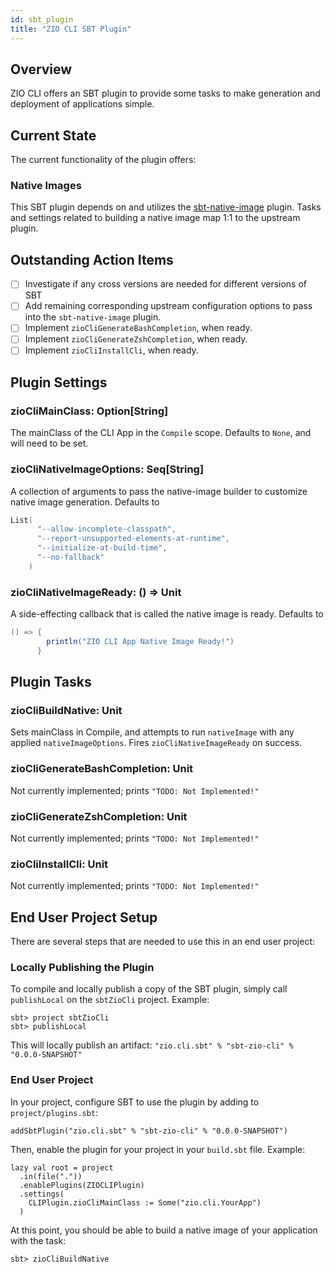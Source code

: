 ```yaml
---
id: sbt_plugin
title: "ZIO CLI SBT Plugin"
---
```


## Overview

ZIO CLI offers an SBT plugin to provide some tasks to make generation and deployment of 
applications simple.

## Current State

The current functionality of the plugin offers:

### Native Images 
This SBT plugin depends on and utilizes the 
[sbt-native-image](https://github.com/scalameta/sbt-native-image) plugin. Tasks and settings
related to building a native image map 1:1 to the upstream plugin.


## Outstanding Action Items
- [ ] Investigate if any cross versions are needed for different versions of SBT
- [ ] Add remaining corresponding upstream configuration options to pass into the `sbt-native-image` plugin.
- [ ] Implement `zioCliGenerateBashCompletion`, when ready.
- [ ] Implement `zioCliGenerateZshCompletion`, when ready.
- [ ] Implement `zioCliInstallCli`, when ready.

## Plugin Settings

### zioCliMainClass: Option\[String\]
The mainClass of the CLI App in the `Compile` scope. Defaults to `None`, and will need to be set.

### zioCliNativeImageOptions: Seq\[String\]
A collection of arguments to pass the native-image builder to customize native image generation. Defaults to
```scala
List(
      "--allow-incomplete-classpath",
      "--report-unsupported-elements-at-runtime",
      "--initialize-at-build-time",
      "--no-fallback"
    )
```

### zioCliNativeImageReady: \(\) => Unit
A side-effecting callback that is called the native image is ready. Defaults to
```scala
() => {
        println("ZIO CLI App Native Image Ready!")
      } 
```

## Plugin Tasks

### zioCliBuildNative: Unit
Sets mainClass in Compile, and attempts to run `nativeImage` with any applied `nativeImageOptions`. 
Fires `zioCliNativeImageReady` on success.

### zioCliGenerateBashCompletion: Unit
Not currently implemented; prints `"TODO: Not Implemented!"`

### zioCliGenerateZshCompletion: Unit
Not currently implemented; prints `"TODO: Not Implemented!"`

### zioCliInstallCli: Unit
Not currently implemented; prints `"TODO: Not Implemented!"`

## End User Project Setup

There are several steps that are needed to use this in an end user project:

### Locally Publishing the Plugin
To compile and locally publish a copy of the SBT plugin, simply call  `publishLocal` on the `sbtZioCli` project. Example:
```
sbt> project sbtZioCli
sbt> publishLocal
```
This will locally publish an artifact: `"zio.cli.sbt" % "sbt-zio-cli" % "0.0.0-SNAPSHOT"`

### End User Project
In your project, configure SBT to use the plugin by adding to `project/plugins.sbt`:
```
addSbtPlugin("zio.cli.sbt" % "sbt-zio-cli" % "0.0.0-SNAPSHOT")
```

Then, enable the plugin for your project in your `build.sbt` file. Example:
```
lazy val root = project
  .in(file("."))
  .enablePlugins(ZIOCLIPlugin)
  .settings(
    CLIPlugin.zioCliMainClass := Some("zio.cli.YourApp")
  )
```

At this point, you should be able to build a native image of your application with the task:
```
sbt> zioCliBuildNative
```
